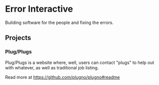 # Error Interactive
Building software for the people and fixing the errors.

## Projects

### Plug/Plugs
Plug/Plugs is a website where, well, users can contact "plugs" to help out with whatever, as well as traditional job listing.

Read more at https://github.com/plugno/plugno#readme
